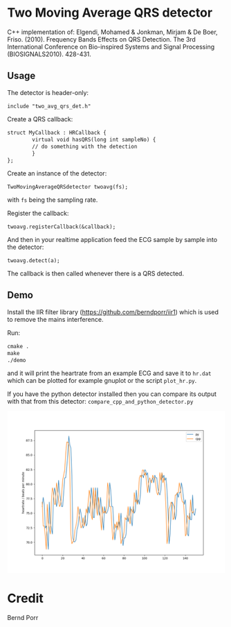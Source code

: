 # Two Moving Average QRS detector

C++ implementation of: 
        Elgendi, Mohamed & Jonkman, 
        Mirjam & De Boer, Friso. (2010).
        Frequency Bands Effects on QRS Detection.
        The 3rd International Conference on Bio-inspired Systems 
        and Signal Processing (BIOSIGNALS2010). 428-431.

## Usage

The detector is header-only:
```
include "two_avg_qrs_det.h"
```

Create a QRS callback:

```
struct MyCallback : HRCallback {
        virtual void hasQRS(long int sampleNo) {
		// do something with the detection
        }
};

```

Create an instance of the detector:

```
TwoMovingAverageQRSdetector twoavg(fs);
```
with `fs` being the sampling rate.


Register the callback:

```
twoavg.registerCallback(&callback);
```

And then in your realtime application feed the ECG sample by sample into the detector:

```
twoavg.detect(a);
```

The callback is then called whenever there is a QRS detected.


## Demo

Install the IIR filter library (https://github.com/berndporr/iir1)
which is used to remove the mains interference.

Run:
```
cmake .
make
./demo
```
and it will print the heartrate from an example ECG and
save it to `hr.dat` which can be plotted for example
gnuplot or the script `plot_hr.py`.

If you have the python detector installed then you can
compare its output with that from this detector:
`compare_cpp_and_python_detector.py`

![alt tag](compare_cpp_py.png)

# Credit

Bernd Porr
